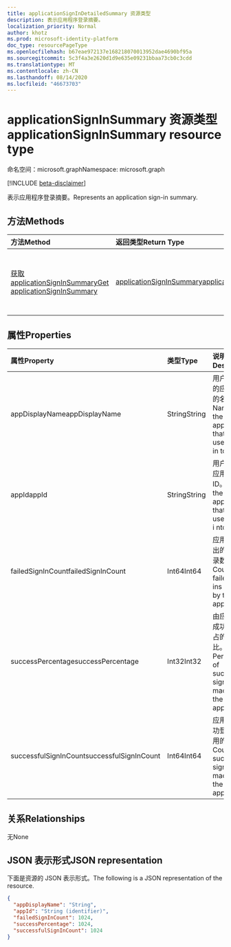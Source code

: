 ```yaml
---
title: applicationSignInDetailedSummary 资源类型
description: 表示应用程序登录摘要。
localization_priority: Normal
author: khotz
ms.prod: microsoft-identity-platform
doc_type: resourcePageType
ms.openlocfilehash: b67eae972137e168218070013952dae4690bf95a
ms.sourcegitcommit: 5c3f4a3e2620d1d9e635e09231bbaa73cb0c3cdd
ms.translationtype: MT
ms.contentlocale: zh-CN
ms.lasthandoff: 08/14/2020
ms.locfileid: "46673703"
---
```

# <a name="applicationsigninsummary-resource-type"></a><span data-ttu-id="3d72e-103">applicationSignInSummary 资源类型</span><span class="sxs-lookup"><span data-stu-id="3d72e-103">applicationSignInSummary resource type</span></span>

<span data-ttu-id="3d72e-104">命名空间：microsoft.graph</span><span class="sxs-lookup"><span data-stu-id="3d72e-104">Namespace: microsoft.graph</span></span>

[!INCLUDE [beta-disclaimer](../../includes/beta-disclaimer.md)]

<span data-ttu-id="3d72e-105">表示应用程序登录摘要。</span><span class="sxs-lookup"><span data-stu-id="3d72e-105">Represents an application sign-in summary.</span></span>

## <a name="methods"></a><span data-ttu-id="3d72e-106">方法</span><span class="sxs-lookup"><span data-stu-id="3d72e-106">Methods</span></span>

| <span data-ttu-id="3d72e-107">方法</span><span class="sxs-lookup"><span data-stu-id="3d72e-107">Method</span></span>       | <span data-ttu-id="3d72e-108">返回类型</span><span class="sxs-lookup"><span data-stu-id="3d72e-108">Return Type</span></span> | <span data-ttu-id="3d72e-109">说明</span><span class="sxs-lookup"><span data-stu-id="3d72e-109">Description</span></span> |
|:-------------|:------------|:------------|
| [<span data-ttu-id="3d72e-110">获取 applicationSignInSummary</span><span class="sxs-lookup"><span data-stu-id="3d72e-110">Get applicationSignInSummary</span></span>](../api/applicationsigninsummary-get.md) | [<span data-ttu-id="3d72e-111">applicationSignInSummary</span><span class="sxs-lookup"><span data-stu-id="3d72e-111">applicationSignInSummary</span></span>](applicationsigninsummary.md) | <span data-ttu-id="3d72e-112">读取 **applicationSignInSummary** 对象的属性和关系。</span><span class="sxs-lookup"><span data-stu-id="3d72e-112">Read the properties and relationships of an **applicationSignInSummary** object.</span></span> |

## <a name="properties"></a><span data-ttu-id="3d72e-113">属性</span><span class="sxs-lookup"><span data-stu-id="3d72e-113">Properties</span></span>
| <span data-ttu-id="3d72e-114">属性</span><span class="sxs-lookup"><span data-stu-id="3d72e-114">Property</span></span>     | <span data-ttu-id="3d72e-115">类型</span><span class="sxs-lookup"><span data-stu-id="3d72e-115">Type</span></span>        | <span data-ttu-id="3d72e-116">说明</span><span class="sxs-lookup"><span data-stu-id="3d72e-116">Description</span></span> |
|:-------------|:------------|:------------|
|<span data-ttu-id="3d72e-117">appDisplayName</span><span class="sxs-lookup"><span data-stu-id="3d72e-117">appDisplayName</span></span>|<span data-ttu-id="3d72e-118">String</span><span class="sxs-lookup"><span data-stu-id="3d72e-118">String</span></span>|<span data-ttu-id="3d72e-119">用户登录到的应用程序的名称。</span><span class="sxs-lookup"><span data-stu-id="3d72e-119">Name of the application that the user signed in to.</span></span>|
|<span data-ttu-id="3d72e-120">appId</span><span class="sxs-lookup"><span data-stu-id="3d72e-120">appId</span></span>|<span data-ttu-id="3d72e-121">String</span><span class="sxs-lookup"><span data-stu-id="3d72e-121">String</span></span>|  <span data-ttu-id="3d72e-122">用户签署的应用程序的 ID。</span><span class="sxs-lookup"><span data-stu-id="3d72e-122">ID of the application that the user signed i nto.</span></span>|
|<span data-ttu-id="3d72e-123">failedSignInCount</span><span class="sxs-lookup"><span data-stu-id="3d72e-123">failedSignInCount</span></span>|<span data-ttu-id="3d72e-124">Int64</span><span class="sxs-lookup"><span data-stu-id="3d72e-124">Int64</span></span>|<span data-ttu-id="3d72e-125">应用程序发出的失败登录数。</span><span class="sxs-lookup"><span data-stu-id="3d72e-125">Count of failed sign-ins made by the application.</span></span>|
|<span data-ttu-id="3d72e-126">successPercentage</span><span class="sxs-lookup"><span data-stu-id="3d72e-126">successPercentage</span></span>|<span data-ttu-id="3d72e-127">Int32</span><span class="sxs-lookup"><span data-stu-id="3d72e-127">Int32</span></span>|<span data-ttu-id="3d72e-128">由应用程序成功登录所占的百分比。</span><span class="sxs-lookup"><span data-stu-id="3d72e-128">Percentage of successful sign-ins made by the application.</span></span>|
|<span data-ttu-id="3d72e-129">successfulSignInCount</span><span class="sxs-lookup"><span data-stu-id="3d72e-129">successfulSignInCount</span></span>|<span data-ttu-id="3d72e-130">Int64</span><span class="sxs-lookup"><span data-stu-id="3d72e-130">Int64</span></span>|<span data-ttu-id="3d72e-131">应用程序成功登录时所用的计数。</span><span class="sxs-lookup"><span data-stu-id="3d72e-131">Count of successful sign-ins made by the application.</span></span>|

## <a name="relationships"></a><span data-ttu-id="3d72e-132">关系</span><span class="sxs-lookup"><span data-stu-id="3d72e-132">Relationships</span></span>
<span data-ttu-id="3d72e-133">无</span><span class="sxs-lookup"><span data-stu-id="3d72e-133">None</span></span>


## <a name="json-representation"></a><span data-ttu-id="3d72e-134">JSON 表示形式</span><span class="sxs-lookup"><span data-stu-id="3d72e-134">JSON representation</span></span>

<span data-ttu-id="3d72e-135">下面是资源的 JSON 表示形式。</span><span class="sxs-lookup"><span data-stu-id="3d72e-135">The following is a JSON representation of the resource.</span></span>

<!-- {
  "blockType": "resource",
  "optionalProperties": [

  ],
  "@odata.type": "microsoft.graph.applicationSignInSummary"
}-->

```json
{
  "appDisplayName": "String",
  "appId": "String (identifier)",
  "failedSignInCount": 1024,
  "successPercentage": 1024,
  "successfulSignInCount": 1024
}

```

<!-- uuid: 8fcb5dbc-d5aa-4681-8e31-b001d5168d79
2015-10-25 14:57:30 UTC -->
<!-- {
  "type": "#page.annotation",
  "description": "applicationSignInSummary resource",
  "keywords": "",
  "section": "documentation",
  "tocPath": ""
}-->
